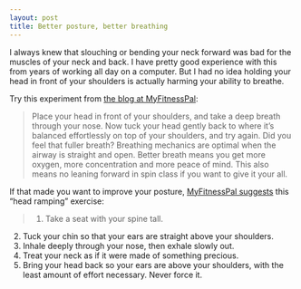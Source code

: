 ```yaml
---
layout: post
title: Better posture, better breathing
---
```


I always knew that slouching or bending your neck forward was bad for the muscles of your neck and back. I have pretty good experience with this from years of working all day on a computer. But I had no idea holding your head in front of your shoulders is actually harming your ability to breathe.

Try this experiment from [the blog at MyFitnessPal](http://blog.myfitnesspal.com/phone-killing-posture/):

> Place your head in front of your shoulders, and take a deep breath through your nose. Now tuck your head gently back to where it’s balanced effortlessly on top of your shoulders, and try again. Did you feel that fuller breath? Breathing mechanics are optimal when the airway is straight and open. Better breath means you get more oxygen, more concentration and more peace of mind. This also means no leaning forward in spin class if you want to give it your all.

If that made you want to improve your posture, [MyFitnessPal suggests](http://blog.myfitnesspal.com/phone-killing-posture/) this “head ramping” exercise:

> 1. Take a seat with your spine tall.
2. Tuck your chin so that your ears are straight above your shoulders.
3. Inhale deeply through your nose, then exhale slowly out.
4. Treat your neck as if it were made of something precious.
5. Bring your head back so your ears are above your shoulders, with the least amount of effort necessary. Never force it.
